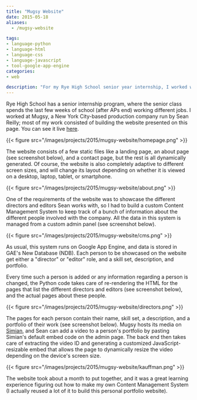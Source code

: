 ```yaml
---
title: "Mugsy Website"
date: 2015-05-18
aliases:
  - /mugsy-website

tags:
- language-python
- language-html
- language-css
- language-javascript
- tool-google-app-engine
categories:
- web

description: "For my Rye High School senior year internship, I worked with Sean Reilly of Mugsy to build him a new company website."
---
```


Rye High School has a senior internship program, where the senior class spends the last few weeks of school (after APs end) working different jobs. I worked at Mugsy, a New York City-based production company run by Sean Reilly; most of my work consisted of building the website presented on this page. You can see it live [here](http://mugsy.tv/).

{{< figure src="/images/projects/2015/mugsy-website/homepage.png" >}}

The website consists of a few static files like a landing page, an about page (see screenshot below), and a contact page, but the rest is all dynamically generated. Of course, the website is also completely adaptive to different screen sizes, and will change its layout depending on whether it is viewed on a desktop, laptop, tablet, or smartphone.

{{< figure src="/images/projects/2015/mugsy-website/about.png" >}}

One of the requirements of the website was to showcase the different directors and editors Sean works with, so I had to build a custom Content Management System to keep track of a bunch of information about the different people involved with the company. All the data in this system is managed from a custom admin panel (see screenshot below).

{{< figure src="/images/projects/2015/mugsy-website/cms.png" >}}

As usual, this system runs on Google App Engine, and data is stored in GAE's New Database (NDB). Each person to be showcased on the website get either a "director" or "editor" role, and a skill set, description, and portfolio.

Every time such a person is added or any information regarding a person is changed, the Python code takes care of re-rendering the HTML for the pages that list the different directors and editors (see screenshot below), and the actual pages about these people.

{{< figure src="/images/projects/2015/mugsy-website/directors.png" >}}

The pages for each person contain their name, skill set, a description, and a portfolio of their work (see screenshot below). Mugsy hosts its media on [Simian](http://www.gosimian.com/), and Sean can add a video to a person's portfolio by pasting Simian's default embed code on the admin page. The back end then takes care of extracting the video ID and generating a customized JavaScript-resizable embed that allows the page to dynamically resize the video depending on the device's screen size.

{{< figure src="/images/projects/2015/mugsy-website/kauffman.png" >}}

The website took about a month to put together, and it was a great learning experience figuring out how to make my own Content Management System (I actually reused a lot of it to build this personal portfolio website).
